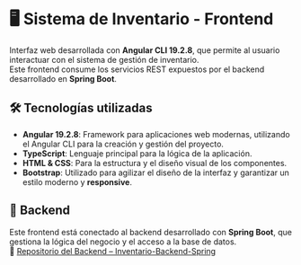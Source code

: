 # 🖥️ Sistema de Inventario - Frontend

Interfaz web desarrollada con **Angular CLI 19.2.8**, que permite al usuario interactuar con el sistema de gestión de inventario.  
Este frontend consume los servicios REST expuestos por el backend desarrollado en **Spring Boot**.

## 🛠️ Tecnologías utilizadas

- **Angular 19.2.8**: Framework para aplicaciones web modernas, utilizando el Angular CLI para la creación y gestión del proyecto.
- **TypeScript**: Lenguaje principal para la lógica de la aplicación.
- **HTML & CSS**: Para la estructura y el diseño visual de los componentes.
- **Bootstrap**: Utilizado para agilizar el diseño de la interfaz y garantizar un estilo moderno y **responsive**.

## 🔗 Backend
 
Este frontend está conectado al backend desarrollado con **Spring Boot**, que gestiona la lógica del negocio y el acceso a la base de datos.  
🔗 [Repositorio del Backend – Inventario-Backend-Spring](https://github.com/AlexisCepeda/Inventario-Backend-Spring)
